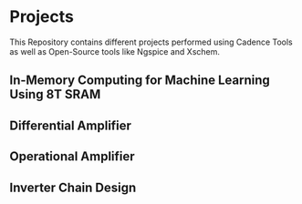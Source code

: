 # Projects
This Repository contains different projects performed using Cadence Tools as well as Open-Source tools like Ngspice and Xschem.
## In-Memory Computing for Machine Learning Using 8T SRAM
## Differential Amplifier
## Operational Amplifier
## Inverter Chain Design

